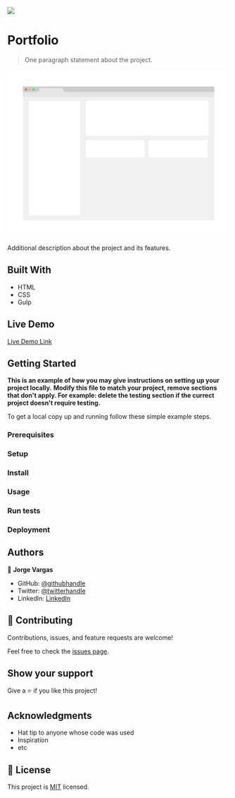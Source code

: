 ![](https://img.shields.io/badge/Microverse-blueviolet)

# Portfolio

> One paragraph statement about the project.

![screenshot](./app_screenshot.png)

Additional description about the project and its features.

## Built With

- HTML
- CSS
- Gulp

## Live Demo

[Live Demo Link](https://jorgevrgs.github.io/portfolio)

## Getting Started

**This is an example of how you may give instructions on setting up your project locally.**
**Modify this file to match your project, remove sections that don't apply. For example: delete the testing section if the currect project doesn't require testing.**

To get a local copy up and running follow these simple example steps.

### Prerequisites

### Setup

### Install

### Usage

### Run tests

### Deployment

## Authors

👤 **Jorge Vargas**

- GitHub: [@githubhandle](https://github.com/jorgevrgs)
- Twitter: [@twitterhandle](https://twitter.com/jorgevrgs1)
- LinkedIn: [LinkedIn](https://linkedin.com/in/jevargaslarrota)

## 🤝 Contributing

Contributions, issues, and feature requests are welcome!

Feel free to check the [issues page](../../issues/).

## Show your support

Give a ⭐️ if you like this project!

## Acknowledgments

- Hat tip to anyone whose code was used
- Inspiration
- etc

## 📝 License

This project is [MIT](./MIT.md) licensed.

